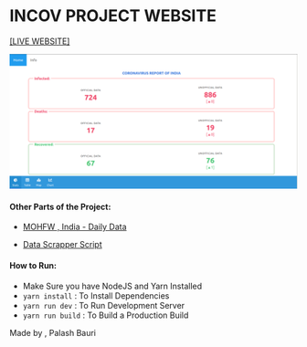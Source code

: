 # INCOV PROJECT WEBSITE

[[LIVE WEBSITE]](https://covid19.palashbauri.in)

![](./website.png)

#### Other Parts of the Project:

- [MOHFW , India - Daily Data](https://github.com/bauripalash/ncov-19-india/tree/master/data)

- [Data Scrapper Script](https://github.com/bauripalash/incov-script)

#### How to Run:

- Make Sure you have NodeJS and Yarn Installed
- `yarn install` : To Install Dependencies
- `yarn run dev` : To Run Development Server
- `yarn run build` : To Build a Production Build

Made by , Palash Bauri
